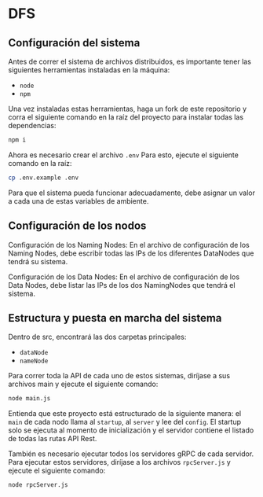 # DFS

## Configuración del sistema

Antes de correr el sistema de archivos distribuidos, es importante tener las siguientes herramientas instaladas en la máquina:

- `node`
- `npm`

Una vez instaladas estas herramientas, haga un fork de este repositorio y corra el siguiente comando en la raíz del proyecto para instalar todas las dependencias:

```bash
npm i
```

Ahora es necesario crear el archivo `.env` Para esto, ejecute el siguiente comando en la raíz:

```bash
cp .env.example .env
```

Para que el sistema pueda funcionar adecuadamente, debe asignar un valor a cada una de estas variables de ambiente.

## Configuración de los nodos

Configuración de los Naming Nodes:
En el archivo de configuración de los Naming Nodes, debe escribir todas las IPs de los diferentes DataNodes que tendrá su sistema.

Configuración de los Data Nodes:
En el archivo de configuración de los Data Nodes, debe listar las IPs de los dos NamingNodes que tendrá el sistema.

## Estructura y puesta en marcha del sistema

Dentro de src, encontrará las dos carpetas principales:

- `dataNode`
- `nameNode`

Para correr toda la API de cada uno de estos sistemas, diríjase a sus archivos main y ejecute el siguiente comando:

```bash
node main.js
```

Entienda que este proyecto está estructurado de la siguiente manera: el `main` de cada nodo llama al `startup`, al `server` y lee del `config`. El startup solo se ejecuta al momento de inicialización y el servidor contiene el listado de todas las rutas API Rest.

También es necesario ejecutar todos los servidores gRPC de cada servidor. Para ejecutar estos servidores, diríjase a los archivos `rpcServer.js` y ejecute el siguiente comando:

```bash
node rpcServer.js
```

